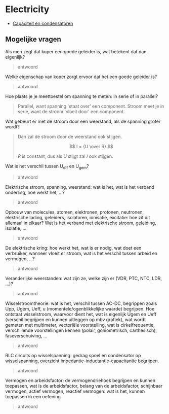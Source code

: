 # Electricity

- [Capaciteit en condensatoren](./capaciteit_en_condensatoren/README.md)

## Mogelijke vragen

Als men zegt dat koper een goede geleider is, wat betekent dat dan eigenlijk?

> antwoord

Welke eigenschap van koper zorgt ervoor dat het een goede geleider is?

> antwoord

Hoe plaats je je meettoestel om spanning te meten: in serie of in parallel?

> Parallel, want spanning 'staat over' een component. Stroom meet je in serie, want de stroom 'vloeit door' een component.

Wat gebeurt er met de stroom door een weerstand, als de spanning groter wordt?

> Dan zal de stroom door de weerstand ook stijgen.
>
> $$ I = {U \over R} $$
>
> $R$ is constant, dus als $U$ stijgt zal $I$ ook stijgen.

Wat is het verschil tussen U<sub>eff</sub> en U<sub>gem</sub>?

> antwoord

Elektrische stroom, spanning, weerstand: wat is het, wat is het verband onderling,
hoe werkt het, …?

> antwoord

Opbouw van molecules, atomen, elektronen, protonen, neutronen, elektrische
lading, geleiders, isolatoren, ionisatie, excitatie: hoe zit dit allemaal in elkaar? Wat is
het verband met elektrische stroom, geleiding, isolatie, …

> antwoord

De elektrische kring: hoe werkt het, wat is er nodig, wat doet een verbruiker,
wanneer vloeit er stroom, wat is het verschil tussen arbeid en vermogen, …?

> antwoord

Veranderlijke weerstanden: wat zijn ze, welke zijn er (VDR, PTC, NTC, LDR, …)?

> antwoord

Wisselstroomtheorie: wat is het, verschil tussen AC-DC, begrippen zoals Upp, Ugem,
Ueff, u (momentele/ogenblikkelijke waarde) begrijpen. Hoe ontstaat wisselstroom,
waarvoor dient het, wat is eigenlijk Ugem en Ueff (verschil begrijpen en kunnen
uitleggen op mbv grafiek), wat wordt gemeten met multimeter, vectoriële
voorstelling, wat is cirkelfrequentie, verschillende voorstellingen kennen (polair,
goniometrisch, carthesisch), faseverschuiving, …

> antwoord

RLC circuits op wisselspanning: gedrag spoel en condensator op wisselspanning,
overzicht impedantie-inductantie-capacitantie begrijpen.

> antwoord

Vermogen en arbeidsfactor: de vermogendriehoek begrijpen en kunnen toepassen,
wat is de arbeidsfactor, belang van de arbeidsfactor, schijnbaar vermogen, actief
vermogen, reactief vermogen: wat is het, kunnen toepassen in een oefening

> antwoord
